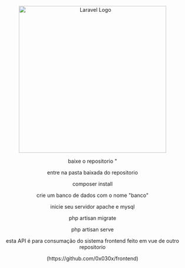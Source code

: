<p align="center"><a href="https://laravel.com" target="_blank"><img src="https://raw.githubusercontent.com/laravel/art/master/logo-lockup/5%20SVG/2%20CMYK/1%20Full%20Color/laravel-logolockup-cmyk-red.svg" width="400" alt="Laravel Logo"></a></p>


<p align="center">baixe o repositorio "</p>
<p align="center">entre na pasta baixada do repositorio </p>
<p align="center">composer install</p>
<p align="center">crie um banco de dados com o nome "banco"</p>
<p align="center">inicie seu servidor apache e mysql</p>
<p align="center">php artisan migrate</p>
<p align="center">php artisan serve  </p>

<p align="center">esta API é para consumação do sistema frontend feito em vue de outro repositorio </p>
<p align="center">(https://github.com/0x030x/frontend)</p>

